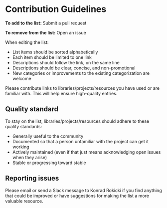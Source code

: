 # Contribution Guidelines

**To add to the list:** Submit a pull request

**To remove from the list:** Open an issue

When editing the list:

- List items should be sorted alphabetically
- Each item should be limited to one link
- Descriptions should follow the link, on the same line
- Descriptions should be clear, concise, and non-promotional
- New categories or improvements to the existing categorization are welcome

Please contribute links to libraries/projects/resources you have used or are familiar with. This will help ensure high-quality entries.


## Quality standard

To stay on the list, libraries/projects/resources should adhere to these quality standards:

- Generally useful to the community
- Documented so that a person unfamiliar with the project can get it working
- Actively maintained (even if that just means acknowledging open issues when they arise)
- Stable or progressing toward stable


## Reporting issues

Please email or send a Slack message to Konrad Rokicki if you find anything that could be improved or have suggestions for making the list a more valuable resource. 
